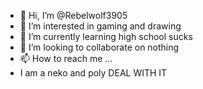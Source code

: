 - 👋 Hi, I’m @Rebelwolf3905
- 👀 I’m interested in gaming and drawing
- 🌱 I’m currently learning high school sucks
- 💞️ I’m looking to collaborate on nothing
- 📫 How to reach me ...
-  I am a neko and poly DEAL WITH IT
<!---
Rebelwolf3905/Rebelwolf3905 is a ✨ special ✨ repository because its `README.md` (this file) appears on your GitHub profile.
You can click the Preview link to take a look at your changes.
--->

